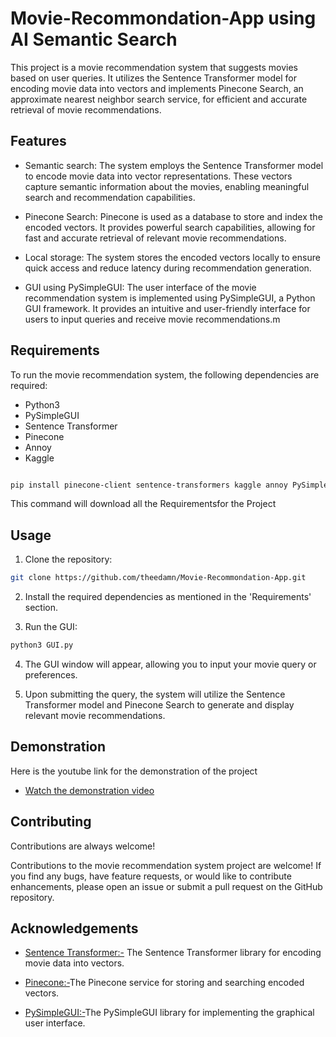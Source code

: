 
# Movie-Recommondation-App using AI Semantic Search

This project is a movie recommendation system that suggests movies based on user queries. It utilizes the Sentence Transformer model for encoding movie data into vectors and implements Pinecone Search, an approximate nearest neighbor search service, for efficient and accurate retrieval of movie recommendations.

## Features

- Semantic search: The system employs the Sentence Transformer model to encode movie data into vector representations. These vectors capture semantic information about the movies, enabling meaningful search and recommendation capabilities.

- Pinecone Search: Pinecone is used as a database to store and index the encoded vectors. It provides powerful search capabilities, allowing for fast and accurate retrieval of relevant movie recommendations.

- Local storage: The system stores the encoded vectors locally to ensure quick access and reduce latency during recommendation generation.

- GUI using PySimpleGUI: The user interface of the movie recommendation system is implemented using PySimpleGUI, a Python GUI framework. It provides an intuitive and user-friendly interface for users to input queries and receive movie recommendations.m


## Requirements

To run the movie recommendation system, the following dependencies are required:

- Python3
- PySimpleGUI 
- Sentence Transformer 
- Pinecone 
- Annoy
- Kaggle

```bash

pip install pinecone-client sentence-transformers kaggle annoy PySimpleGUI

```
This command will download all the Requirementsfor the Project
    
## Usage
1. Clone the repository:

```bash
git clone https://github.com/theedamn/Movie-Recommondation-App.git

```

2. Install the required dependencies as mentioned in the 'Requirements' section.

3. Run the GUI:
```bash
python3 GUI.py
```

4. The GUI window will appear, allowing you to input your movie query or preferences.

5. Upon submitting the query, the system will utilize the Sentence Transformer model and Pinecone Search to generate and display relevant movie recommendations.

## Demonstration

Here is the youtube link for the demonstration of the project

- [Watch the demonstration video](https://youtu.be/XptYA3fQBCU/)


## Contributing

Contributions are always welcome!

Contributions to the movie recommendation system project are welcome! If you find any bugs, have feature requests, or would like to contribute enhancements, please open an issue or submit a pull request on the GitHub repository.


## Acknowledgements

 - [Sentence Transformer:-](https://pypi.org/project/sentence-transformers/) The Sentence Transformer library for encoding movie data into vectors.
 - [Pinecone:-](https://pinecone.io/)The Pinecone service for storing and searching encoded vectors.
 
 - [PySimpleGUI:-](https://pysimplegui.readthedocs.io/)The PySimpleGUI library for implementing the graphical user interface.
